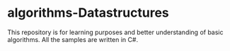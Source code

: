 # algorithms-Datastructures
This repository is for learning purposes and better understanding of basic algorithms. All the samples are written in C#.
